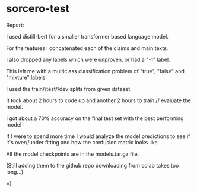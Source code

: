 # sorcero-test

Report:

I used distill-bert for a smaller transformer based language model.

For the features I concatenated each of the claims and main texts.

I also dropped any labels which were unproven, or had a "-1" label.

This left me with a multiclass classification problem of "true", "false" and "mixture" labels

I used the train//test//dev splits from given dataset.

It took about 2 hours to code up and another 2 hours to train // evaluate the model.

I got about a 70% accuracy on the final test set with the best performing model

If I were to spend more time I would analyze the model predictions to see if it's over//under fitting and how the confusion matrix looks like

All the model checkpoints are in the models.tar.gz file.

(Still adding them to the github repo downloading from colab takes too long...)

=)
